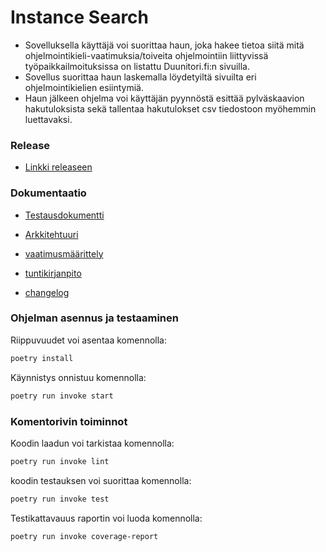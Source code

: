 # Instance Search

- Sovelluksella käyttäjä voi suorittaa haun, joka hakee tietoa siitä mitä ohjelmointikieli-vaatimuksia/toiveita ohjelmointiin liittyvissä työpaikkailmoituksissa on listattu Duunitori.fi:n sivuilla.
- Sovellus suorittaa haun laskemalla löydetyiltä sivuilta eri ohjelmointikielien esiintymiä.
- Haun jälkeen ohjelma voi käyttäjän pyynnöstä esittää pylväskaavion hakutuloksista sekä
tallentaa hakutulokset csv tiedostoon myöhemmin luettavaksi.

### Release 
- [Linkki releaseen](https://github.com/pakkanep/ot-harjoitustyo/releases/tag/Viikko5)

### Dokumentaatio
- [Testausdokumentti](https://github.com/pakkanep/ot-harjoitustyo/blob/master/Dokumentaatio/testaus.md)

- [Arkkitehtuuri](https://github.com/pakkanep/ot-harjoitustyo/blob/master/Dokumentaatio/arkkitehtuuri.md)

- [vaatimusmäärittely](https://github.com/pakkanep/ot-harjoitustyo/blob/master/Dokumentaatio/vaatimusmaarittely.md)

- [tuntikirjanpito](https://github.com/pakkanep/ot-harjoitustyo/blob/master/Dokumentaatio/tuntikirjanpito.md)

- [changelog](https://github.com/pakkanep/ot-harjoitustyo/blob/master/Dokumentaatio/changelog.md)

### Ohjelman asennus ja testaaminen
Riippuvuudet voi asentaa komennolla:
```bash
poetry install
```

Käynnistys onnistuu komennolla:
```bash
poetry run invoke start
```

### Komentorivin toiminnot

Koodin laadun voi tarkistaa komennolla:
```bash
poetry run invoke lint
```

koodin testauksen voi suorittaa komennolla:
```bash
poetry run invoke test
```

Testikattavauus raportin voi luoda komennolla:
```bash
poetry run invoke coverage-report
```

  
